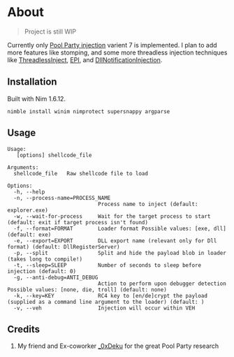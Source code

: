 # About

> Project is still WIP

Currently only [Pool Party injection](https://www.safebreach.com/blog/process-injection-using-windows-thread-pools/) varient 7 is implemented. I plan to add more features like stomping, and some more threadless injection techniques like [ThreadlessInject](https://github.com/CCob/ThreadlessInject), [EPI](https://github.com/Kudaes/EPI), and [DllNotificationInjection](https://github.com/ShorSec/DllNotificationInjection).

## Installation
Built with Nim 1.6.12.
```
nimble install winim nimprotect supersnappy argparse
```

## Usage
```
Usage:
   [options] shellcode_file

Arguments:
  shellcode_file   Raw shellcode file to load

Options:
  -h, --help
  -n, --process-name=PROCESS_NAME
                             Process name to inject (default: explorer.exe)
  -w, --wait-for-process     Wait for the target process to start (default: exit if target process isn't found)
  -f, --format=FORMAT        Loader format Possible values: [exe, dll] (default: exe)
  -e, --export=EXPORT        DLL export name (relevant only for Dll format) (default: DllRegisterServer)
  -p, --split                Split and hide the payload blob in loader (takes long to compile!)
  -t, --sleep=SLEEP          Number of seconds to sleep before injection (default: 0)
  -g, --anti-debug=ANTI_DEBUG
                             Action to perform upon debugger detection Possible values: [none, die, troll] (default: none)
  -k, --key=KEY              RC4 key to [en/de]crypt the payload (supplied as a command line argument to the loader) (default: )
  -v, --veh                  Injection will occur within VEH
```

## Credits
1. My friend and Ex-coworker [_0xDeku](https://twitter.com/_0xDeku) for the great Pool Party research
  
